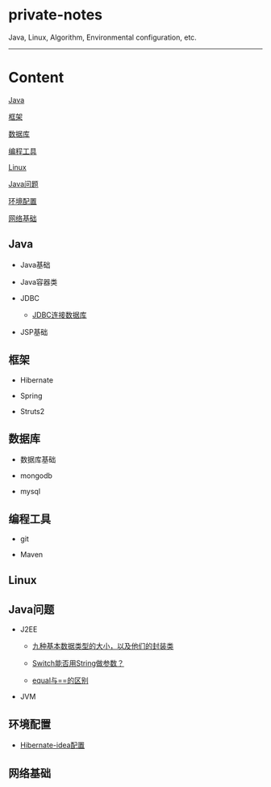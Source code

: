 # private-notes
Java, Linux, Algorithm, Environmental configuration, etc.

---

# Content

[Java](#Java)

[框架](#框架)

[数据库](#数据库)

[编程工具](#编程工具)

[Linux](#Linux)

[Java问题](#Java问题)

[环境配置](#环境配置)

[网络基础](#网络基础)

## Java

+ Java基础

+ Java容器类

+ JDBC

    - [JDBC连接数据库](./Java/JDBC/JDBC连接数据库.md)
    
+ JSP基础

## 框架

+ Hibernate

+ Spring

+ Struts2

## 数据库

+ 数据库基础

+ mongodb

+ mysql

## 编程工具

+ git

+ Maven

## Linux

## Java问题

+ J2EE

    - [九种基本数据类型的大小，以及他们的封装类](./Java问题/J2EE/九种基本数据类型的大小，以及他们的封装类.md)
    
    - [Switch能否用String做参数？](./Java问题/J2EE/Switch能否用String做参数？.md)
    
    - [equal与==的区别](./Java问题/J2EE/equal与==的区别.md)
    
+ JVM

## 环境配置

* [Hibernate-idea配置](./环境配置/Hibernate-idea配置.md)

## 网络基础





